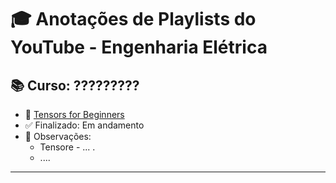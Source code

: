 # 🎓 Anotações de Playlists do YouTube - Engenharia Elétrica

## 📚 Curso: ?????????
- 📌 [Tensors for Beginners](https://www.youtube.com/playlist?list=PLJHszsWbB6hrkmmq57lX8BV-o-YIOFsiG)
- ✅ Finalizado: Em andamento
- 📝 Observações:
  - Tensore - ... .
  - ....
---
